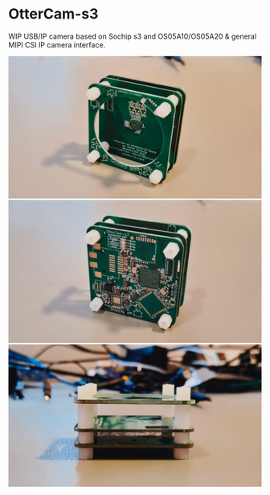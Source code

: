 # OtterCam-s3

WIP USB/IP camera based on Sochip s3 and OS05A10/OS05A20 & general MIPI CSI IP camera interface.

![](images/1.jpg)
![](images/2.jpg)
![](images/3.jpg)

